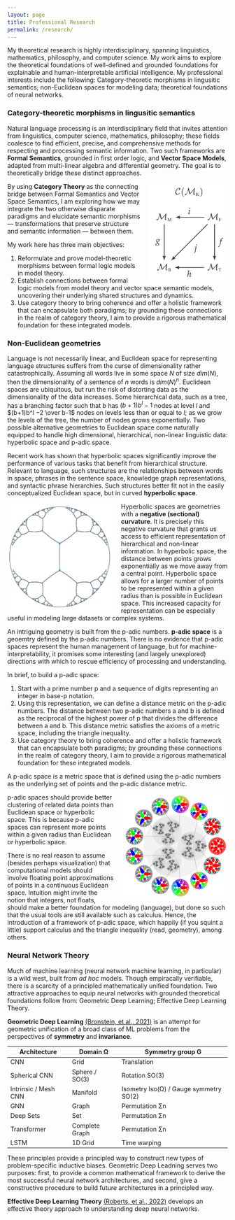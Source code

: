 ```yaml
---
layout: page
title: Professional Research
permalink: /research/
---
```


My theoretical research is highly interdisciplinary, spanning linguistics, mathematics, philosophy, and computer science. My work aims to explore the theoretical foundations of well-defined and grounded foundations for explainable and human-interpretable artificial intelligence. My professional interests include the following: Category-theoretic morphisms in lingusitic semantics; non-Euclidean spaces for modeling data; theoretical foundations of neural networks.

### Category-theoretic morphisms in lingusitic semantics

Natural language processing is an interdisciplinary field that invites attention from linguistics, computer science, mathematics, philosophy; these fields coalesce to find efficient, precise, and comprehensive methods for respecting and processing semantic information. Two such frameworks are **Formal Semantics**, grounded in first order logic, and **Vector Space Models**, adapted from multi-linear algebra and differential geometry. The goal is to theoretically bridge these distinct approaches.

<img src="/assets/catmod.png" alt="Category of formal models" style="float: right; margin-left: 20px; width: 180px;">

By using **Category Theory** as the connecting bridge between Formal Semantics and Vector Space Semantics, I am exploring how we may integrate the two otherwise disparate paradigms and elucidate semantic morphisms — transformations that preserve structure and semantic information — between them.

My work here has three main objectives:

1. Reformulate and prove model-theoretic morphisms between formal logic models in model theory.
2. Establish connections between formal logic models from model theory and vector space semantic models, uncovering their underlying shared structures and dynamics.
3. Use category theory to bring coherence and offer a holistic framework that can encapsulate both paradigms; by grounding these connections in the realm of category theory, I aim to provide a rigorous mathematical foundation for these integrated models.

### Non-Euclidean geometries

Language is not necessarily linear, and Euclidean space for representing language structures suffers from the curse of dimensionality rather catastrophically. Assuming all words live in some space $N$ of size $dim(N)$, then the dimensionality of a sentence of $n$ words is $dim(N)^n$. Euclidean spaces are ubiquitous, but run the risk of distorting data as the dimensionality of the data increases. Some hierarchical data, such as a tree, has a branching factor such that $b$ has $(b + 1)b^l−1$ nodes at level $l$ and $(b+1)b^l −2 \over b-1$ nodes on levels less than or equal to $l$; as we grow the levels of the tree, the number of nodes grows exponentially. Two possible alternative geometries to Euclidean space come naturally equipped to handle high dimensional, hierarchical, non-linear linguistic data: hyperbolic space and p-adic space.

Recent work has shown that hyperbolic spaces significantly improve the performance of various tasks that benefit from hierarchical structure. Relevant to language, such structures are the relationships between words in space, phrases in the sentence space, knowledge graph representations, and syntactic phrase hierarchies. Such structures better fit not in the easily conceptualized Euclidean space, but in curved **hyperbolic space**.

<img src="/assets/hyperbolic.png" alt="Hyperbolic space" style="float: left; margin-right: 20px; width: 240px;">

Hyperbolic spaces are geometries with a **negative (sectional) curvature**. It is precisely this negative curvature that grants us access to efficient representation of hierarchical and non-linear information. In hyperbolic space, the distance between points grows exponentially as we move away from a central point. Hyperbolic space allows for a larger number of points to be represented within a given radius than is possible in Euclidean space. This increased capacity for representation can be especially useful in modeling large datasets or complex systems.

An intriguing geometry is built from the p-adic numbers. **p-adic space** is a geoemtry defined by the p-adic numbers. There is no evidence that p-adic spaces represent the human management of language, but for machine-interpretability, it promises some interesting (and largely unexplored) directions with which to rescue efficiency of processing and understanding.

In brief, to build a p-adic space:

1. Start with a prime number p and a sequence of digits representing an integer in base-p notation.
2. Using this representation, we can define a distance metric on the p-adic numbers. The distance between two p-adic numbers a and b is defined as the reciprocal of the highest power of p that divides the difference between a and b. This distance metric satisfies the axioms of a metric space, including the triangle inequality.
3. Use category theory to bring coherence and offer a holistic framework that can encapsulate both paradigms; by grounding these connections in the realm of category theory, I aim to provide a rigorous mathematical foundation for these integrated models.

A p-adic space is a metric space that is defined using the p-adic numbers as the underlying set of points and the p-adic distance metric.

<img src="/assets/padic.png" alt="3-adic space" style="float: right; margin-left: 20px; width: 240px;">

p-adic spaces should provide better clustering of related data points than Euclidean space or hyperbolic space. This is because p-adic spaces can represent more points within a given radius than Euclidean or hyperbolic space.

There is no real reason to assume (besides perhaps visualization) that computational models should involve floating point approximations of points in a continuous Euclidean space. Intuition might invite the notion that integers, not floats, should make a better foundation for modeling (language), but done so such that the usual tools are still available such as calculus. Hence, the introduction of a framework of p-adic space, which happily (if you squint a little) support calculus and the triangle inequality (read, geometry), among others.

### Neural Network Theory

Much of machine learning (neural network machine learning, in particular) is a wild west, built from _ad hoc_ models. Though empiracally verifiable, there is a scarcity of a principled mathematically unified foundation. Two attractive approaches to equip neural networks with grounded theoretical foundations follow from: Geometric Deep Learning; Effective Deep Learning Theory.

**Geometric Deep Learning** [(Bronstein, et al., 2021)](https://arxiv.org/abs/2104.13478) is an attempt for geometric unification of a broad class of ML problems from the perspectives of **symmetry** and **invariance**. 

| Architecture          | Domain Ω           | Symmetry group G                  |
|-----------------------|--------------------|----------------------------------|
| CNN                   | Grid               | Translation                       |
| Spherical CNN         | Sphere / SO(3)     | Rotation SO(3)                    |
| Intrinsic / Mesh CNN  | Manifold           | Isometry Iso(Ω) / Gauge symmetry SO(2) |
| GNN                   | Graph              | Permutation Σn                   |
| Deep Sets             | Set                | Permutation Σn                   |
| Transformer           | Complete Graph     | Permutation Σn                   |
| LSTM                  | 1D Grid            | Time warping                      |


These principles provide a principled way to construct new types of problem-specific inductive biases. Geometric Deep Leadning serves two purposes: first, to provide a common mathematical framework to derive the most successful neural network architectures, and second, give a constructive procedure to build future architectures in a principled way.

**Effective Deep Learning Theory** [(Roberts, et al., 2022)](https://arxiv.org/abs/2106.10165) develops an effective theory approach to understanding deep neural networks.
